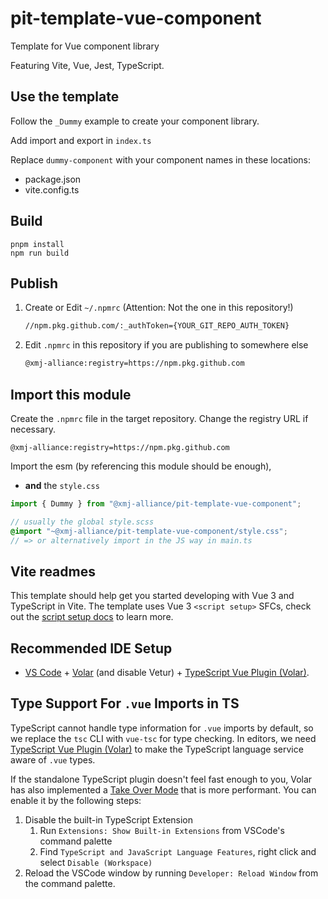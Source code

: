 # pit-template-vue-component

Template for Vue component library

Featuring Vite, Vue, Jest, TypeScript.

## Use the template

Follow the `_Dummy` example to create your component library.

Add import and export in `index.ts`

Replace `dummy-component` with your component names in these locations:
- package.json
- vite.config.ts

## Build

``` shell
pnpm install
npm run build
```

## Publish

1. Create or Edit `~/.npmrc` (Attention: Not the one in this repository!)

   ``` txt
   //npm.pkg.github.com/:_authToken={YOUR_GIT_REPO_AUTH_TOKEN}
   ```

2. Edit `.npmrc` in this repository if you are publishing to somewhere else

   ``` txt
   @xmj-alliance:registry=https://npm.pkg.github.com
   ```

## Import this module

Create the `.npmrc` file in the target repository. Change the registry URL if necessary.

```
@xmj-alliance:registry=https://npm.pkg.github.com
```

Import the esm (by referencing this module should be enough),
- **and** the `style.css`

``` typescript
import { Dummy } from "@xmj-alliance/pit-template-vue-component";
```

``` scss
// usually the global style.scss
@import "~@xmj-alliance/pit-template-vue-component/style.css";
// => or alternatively import in the JS way in main.ts
```

## Vite readmes

This template should help get you started developing with Vue 3 and TypeScript in Vite. The template uses Vue 3 `<script setup>` SFCs, check out the [script setup docs](https://v3.vuejs.org/api/sfc-script-setup.html#sfc-script-setup) to learn more.

## Recommended IDE Setup

- [VS Code](https://code.visualstudio.com/) + [Volar](https://marketplace.visualstudio.com/items?itemName=Vue.volar) (and disable Vetur) + [TypeScript Vue Plugin (Volar)](https://marketplace.visualstudio.com/items?itemName=Vue.vscode-typescript-vue-plugin).

## Type Support For `.vue` Imports in TS

TypeScript cannot handle type information for `.vue` imports by default, so we replace the `tsc` CLI with `vue-tsc` for type checking. In editors, we need [TypeScript Vue Plugin (Volar)](https://marketplace.visualstudio.com/items?itemName=Vue.vscode-typescript-vue-plugin) to make the TypeScript language service aware of `.vue` types.

If the standalone TypeScript plugin doesn't feel fast enough to you, Volar has also implemented a [Take Over Mode](https://github.com/johnsoncodehk/volar/discussions/471#discussioncomment-1361669) that is more performant. You can enable it by the following steps:

1. Disable the built-in TypeScript Extension
   1. Run `Extensions: Show Built-in Extensions` from VSCode's command palette
   2. Find `TypeScript and JavaScript Language Features`, right click and select `Disable (Workspace)`
2. Reload the VSCode window by running `Developer: Reload Window` from the command palette.
